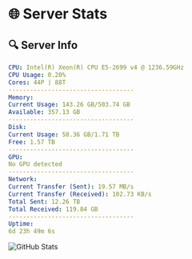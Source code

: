 # 🌐 Server Stats
## 🔍 Server Info
```yaml
CPU: Intel(R) Xeon(R) CPU E5-2699 v4 @ 1236.59GHz
CPU Usage: 0.20%
Cores: 44P | 88T
-----------------------------------
Memory:
Current Usage: 143.26 GB/503.74 GB
Available: 357.13 GB
-----------------------------------
Disk:
Current Usage: 58.36 GB/1.71 TB
Free: 1.57 TB
-----------------------------------
GPU:
No GPU detected
-----------------------------------
Network:
Current Transfer (Sent): 19.57 MB/s
Current Transfer (Received): 102.73 KB/s
Total Sent: 12.26 TB
Total Received: 119.84 GB
-----------------------------------
Uptime:
6d 23h 49m 6s
```
![GitHub Stats](https://img.shields.io/badge/Updated-2025-03-14_21:11:55-blue)